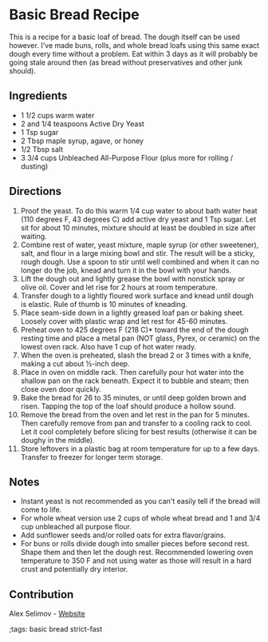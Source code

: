 # Basic Bread Recipe

This is a recipe for a basic loaf of bread. The dough itself can be used however. I've made buns, rolls, and whole bread loafs using this same exact dough every time without a problem. Eat within 3 days as it will probably be going stale around then (as bread without preservatives and other junk should).

## Ingredients

* 1 1/2 cups warm water
* 2 and 1/4 teaspoons Active Dry Yeast
* 1 Tsp sugar
* 2 Tbsp  maple syrup, agave, or honey
* 1/2 Tbsp salt
* 3 3/4 cups Unbleached All-Purpose Flour (plus more for rolling / dusting)

## Directions

1. Proof the yeast. To do this warm 1/4 cup water to about bath water heat (110 degrees F, 43 degrees C) add active dry yeast and 1 Tsp sugar. Let sit for about 10 minutes, mixture should at least be doubled in size after waiting.
1. Combine rest of water, yeast mixture, maple syrup (or other sweetener), salt, and flour in a large mixing bowl and stir. The result will be a sticky, rough dough. Use a spoon to stir until well combined and when it can no longer do the job, knead and turn it in the bowl with your hands.
2. Lift the dough out and lightly grease the bowl with nonstick spray or olive oil. Cover and let rise for 2 hours at room temperature.
3. Transfer dough to a lightly floured work surface and knead until dough is elastic. Rule of thumb is 10 minutes of kneading.
4. Place seam-side down in a lightly greased loaf pan or baking sheet. Loosely cover with plastic wrap and let rest for 45-60 minutes.
5. Preheat oven to 425 degrees F (218 C)* toward the end of the dough resting time and place a metal pan (NOT glass, Pyrex, or ceramic) on the lowest oven rack. Also have 1 cup of hot water ready.
6. When the oven is preheated, slash the bread 2 or 3 times with a knife, making a cut about ½-inch deep.
7. Place in oven on middle rack. Then carefully pour hot water into the shallow pan on the rack beneath. Expect it to bubble and steam; then close oven door quickly.
8. Bake the bread for 26 to 35 minutes, or until deep golden brown and risen. Tapping the top of the loaf should produce a hollow sound.
9. Remove the bread from the oven and let rest in the pan for 5 minutes. Then carefully remove from pan and transfer to a cooling rack to cool. Let it cool completely before slicing for best results (otherwise it can be doughy in the middle).
10. Store leftovers in a plastic bag at room temperature for up to a few days. Transfer to freezer for longer term storage.

## Notes

* Instant yeast is not recommended as you can't easily tell if the bread will come to life.
* For whole wheat version use 2 cups of whole wheat bread and 1 and 3/4 cup unbleached all purpose flour.
* Add sunflower seeds and/or rolled oats for extra flavor/grains.
* For buns or rolls divide dough into smaller pieces before second rest. Shape them and then let the dough rest. Recommended lowering oven temperature to 350 F and not using water as those will result in a hard crust and potentially dry interior.

## Contribution

Alex Selimov - [Website](https://alexselimov.xyz)

;tags: basic bread strict-fast
